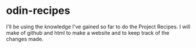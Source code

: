 # odin-recipes
I'll be using the knowledge I've gained so far to do the Project Recipes. I will make of github and html to make a website and to keep track of the changes made.
